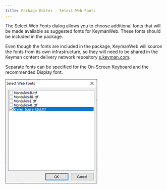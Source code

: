 ```yaml
---
title: Package Editor - Select Web Fonts
---
```


The Select Web Fonts dialog allows you to choose additional fonts that will be
made available as suggested fonts for KeymanWeb. These fonts should be included
in the package.

Even though the fonts are included in the package, KeymanWeb will source the
fonts from its own infrastructure, so they will need to be shared in the Keyman
content delivery network repository
[s.keyman.com](https://github.com/keymanapp/s.keyman.com).

Separate fonts can be specified for the On-Screen Keyboard and the recommended
Display font.

![Select Web Fonts dialog](../images/ui/frmPackageEditor_SelectWebFonts.png)